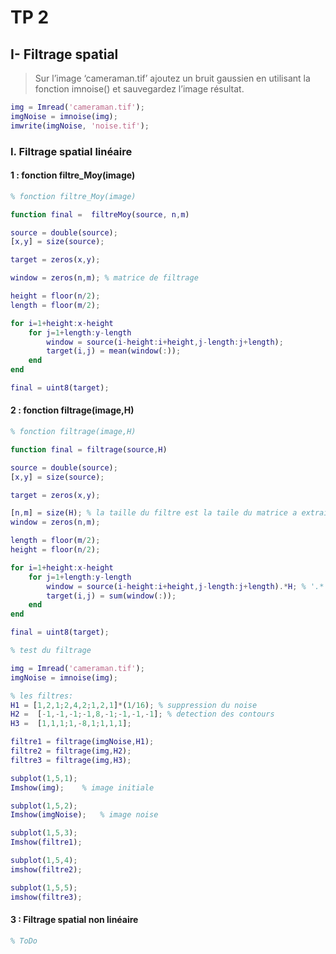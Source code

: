 # TP 2

## I- Filtrage spatial

>Sur l’image ‘cameraman.tif’ ajoutez un bruit gaussien en utilisant la fonction imnoise() et sauvegardez l’image résultat. 

```matlab
img = Imread('cameraman.tif');
imgNoise = imnoise(img);
imwrite(imgNoise, 'noise.tif');
```

### I. Filtrage spatial linéaire
#### 1 : fonction filtre_Moy(image)

```matlab
% fonction filtre_Moy(image)

function final =  filtreMoy(source, n,m)

source = double(source);
[x,y] = size(source);

target = zeros(x,y);

window = zeros(n,m); % matrice de filtrage

height = floor(n/2); 
length = floor(m/2);

for i=1+height:x-height
    for j=1+length:y-length
        window = source(i-height:i+height,j-length:j+length);
        target(i,j) = mean(window(:));
    end
end

final = uint8(target);
```

#### 2 : fonction filtrage(image,H)

```matlab
% fonction filtrage(image,H)

function final = filtrage(source,H)

source = double(source);
[x,y] = size(source);

target = zeros(x,y);

[n,m] = size(H); % la taille du filtre est la taile du matrice a extraire
window = zeros(n,m);

length = floor(m/2);
height = floor(n/2);

for i=1+height:x-height
    for j=1+length:y-length
        window = source(i-height:i+height,j-length:j+length).*H; % '.*' pour la multiplication element par element
        target(i,j) = sum(window(:));
    end
end

final = uint8(target);
```
```matlab
% test du filtrage

img = Imread('cameraman.tif');
imgNoise = imnoise(img);

% les filtres:
H1 = [1,2,1;2,4,2;1,2,1]*(1/16); % suppression du noise
H2 =  [-1,-1,-1;-1,8,-1;-1,-1,-1]; % detection des contours
H3 =  [1,1,1;1,-8,1;1,1,1];

filtre1 = filtrage(imgNoise,H1); 
filtre2 = filtrage(img,H2);
filtre3 = filtrage(img,H3);

subplot(1,5,1);
Imshow(img);    % image initiale

subplot(1,5,2);
Imshow(imgNoise);   % image noise

subplot(1,5,3);
Imshow(filtre1);

subplot(1,5,4);
imshow(filtre2);

subplot(1,5,5);
imshow(filtre3);
```

#### 3 : Filtrage spatial non linéaire

```matlab
% ToDo
```